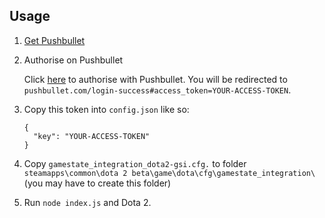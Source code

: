 ## Usage

1. [Get Pushbullet](https://www.pushbullet.com/apps)

1. Authorise on Pushbullet

    Click [here](https://www.pushbullet.com/authorize?client_id=b8MieHXFVldQwv3ipi1ec8umcwXVRU2F&redirect_uri=https%3A%2F%2Fwww.pushbullet.com%2Flogin-success&response_type=token&scope=everything) to authorise with Pushbullet. You will be redirected to `pushbullet.com/login-success#access_token=YOUR-ACCESS-TOKEN`.

2. Copy this token into `config.json` like so:

    ```
    {
      "key": "YOUR-ACCESS-TOKEN"
    }
    ```

3. Copy `gamestate_integration_dota2-gsi.cfg.` to folder `steamapps\common\dota 2 beta\game\dota\cfg\gamestate_integration\` (you may have to create this folder)

4. Run `node index.js` and Dota 2.